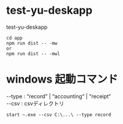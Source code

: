 # test-yu-deskapp
test-yu-deskapp

```
cd app  
npm run dist -- -mw  
or  
npm run dist -- -mwl  
```

# windows 起動コマンド  
--type : “record” | “accounting“ | “receipt“  
--csv : csvディレクトリ  
```
start ~.exe --csv C:\...\ --type record
```